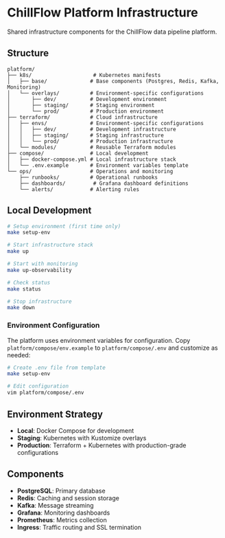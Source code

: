 # ChillFlow Platform Infrastructure

Shared infrastructure components for the ChillFlow data pipeline platform.

## Structure

```
platform/
├── k8s/                    # Kubernetes manifests
│   ├── base/              # Base components (Postgres, Redis, Kafka, Monitoring)
│   └── overlays/          # Environment-specific configurations
│       ├── dev/           # Development environment
│       ├── staging/       # Staging environment
│       └── prod/          # Production environment
├── terraform/             # Cloud infrastructure
│   ├── envs/              # Environment-specific configurations
│   │   ├── dev/           # Development infrastructure
│   │   ├── staging/       # Staging infrastructure
│   │   └── prod/          # Production infrastructure
│   └── modules/           # Reusable Terraform modules
├── compose/               # Local development
│   ├── docker-compose.yml # Local infrastructure stack
│   └── .env.example       # Environment variables template
└── ops/                   # Operations and monitoring
    ├── runbooks/          # Operational runbooks
    ├── dashboards/         # Grafana dashboard definitions
    └── alerts/            # Alerting rules
```

## Local Development

```bash
# Setup environment (first time only)
make setup-env

# Start infrastructure stack
make up

# Start with monitoring
make up-observability

# Check status
make status

# Stop infrastructure
make down
```

### Environment Configuration

The platform uses environment variables for configuration. Copy `platform/compose/env.example` to `platform/compose/.env` and customize as needed:

```bash
# Create .env file from template
make setup-env

# Edit configuration
vim platform/compose/.env
```

## Environment Strategy

- **Local**: Docker Compose for development
- **Staging**: Kubernetes with Kustomize overlays
- **Production**: Terraform + Kubernetes with production-grade configurations

## Components

- **PostgreSQL**: Primary database
- **Redis**: Caching and session storage
- **Kafka**: Message streaming
- **Grafana**: Monitoring dashboards
- **Prometheus**: Metrics collection
- **Ingress**: Traffic routing and SSL termination

